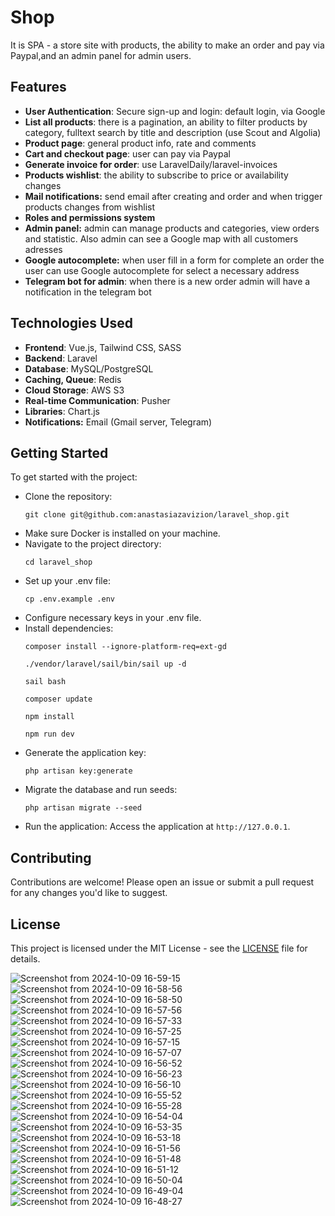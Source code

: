 <h1>Shop</h1>

<p>It is SPA - a store site with products, the ability to make an order and pay via Paypal,and an admin panel for admin users.</p>

<h2>Features</h2>
<ul>
    <li><strong>User Authentication</strong>: Secure sign-up and login: default login, via Google</li>
    <li><strong>List all products</strong>: there is a pagination, an ability to filter products by category, fulltext search by title and description (use Scout and Algolia)</li>
    <li><strong>Product page</strong>: general product info, rate and comments</li>
    <li><strong>Cart and checkout page</strong>: user can pay via Paypal</li>
    <li><strong>Generate invoice for order</strong>: use LaravelDaily/laravel-invoices</li>
    <li><strong>Products wishlist</strong>: the ability to subscribe to price or availability changes</li>
    <li><strong>Mail notifications:</strong> send email after creating and order and when trigger products changes from wishlist</li>
    <li><strong>Roles and permissions system</strong></li>
    <li><strong>Admin panel:</strong> admin can manage products and categories, view orders and statistic. Also admin can see a Google map with all customers adresses</li>
    <li><strong>Google autocomplete:</strong> when user fill in a form for complete an order the user can use Google autocomplete for select a necessary address</li>
    <li><strong>Telegram bot for admin</strong>: when there is a new order admin will have a notification in the telegram bot</li>
</ul>

<h2>Technologies Used</h2>
<ul>
    <li><strong>Frontend</strong>: Vue.js, Tailwind CSS, SASS</li>
    <li><strong>Backend</strong>: Laravel</li>
    <li><strong>Database</strong>: MySQL/PostgreSQL</li>
    <li><strong>Caching, Queue</strong>: Redis</li>
    <li><strong>Cloud Storage</strong>: AWS S3</li>
    <li><strong>Real-time Communication</strong>: Pusher</li>
    <li><strong>Libraries</strong>: Chart.js</li>
    <li><strong>Notifications:</strong> Email (Gmail server, Telegram)</li>
</ul>

<h2>Getting Started</h2>
<p>To get started with the project:</p>
<ul>
    <li>Clone the repository:
        <pre><code>git clone git@github.com:anastasiazavizion/laravel_shop.git</code></pre>
    </li>
    <li>Make sure Docker is installed on your machine.</li>
    <li>Navigate to the project directory:
        <pre><code>cd laravel_shop </code></pre>
    </li>
    <li>Set up your .env file:
        <pre><code>cp .env.example .env</code></pre>
    </li>
    <li>Configure necessary keys in your .env file.</li>
    <li>Install dependencies:
        <pre><code>composer install --ignore-platform-req=ext-gd</code></pre>
        <pre><code>./vendor/laravel/sail/bin/sail up -d</code></pre>
        <pre><code>sail bash</code></pre>
        <pre><code>composer update</code></pre>
        <pre><code>npm install</code></pre>
        <pre><code>npm run dev</code></pre>
    </li>
    <li>Generate the application key:
        <pre><code>php artisan key:generate</code></pre>
    </li>
    <li>Migrate the database and run seeds:
        <pre><code>php artisan migrate --seed</code></pre>
    </li>
    <li>Run the application:
        Access the application at <code>http://127.0.0.1</code>.</li>
</ul>

<h2>Contributing</h2>
<p>Contributions are welcome! Please open an issue or submit a pull request for any changes you'd like to suggest.</p>

<h2>License</h2>
<p>This project is licensed under the MIT License - see the <a href="LICENSE">LICENSE</a> file for details.</p>


![Screenshot from 2024-10-09 16-59-15](https://github.com/user-attachments/assets/aa9bb7eb-c568-45fb-a2ce-eccfb0b22f6e)
![Screenshot from 2024-10-09 16-58-56](https://github.com/user-attachments/assets/18e2559a-3f17-4998-bc05-d4abf96d8b17)
![Screenshot from 2024-10-09 16-58-50](https://github.com/user-attachments/assets/e1292bc8-ad79-415a-952a-f449bb2fe1d8)
![Screenshot from 2024-10-09 16-57-56](https://github.com/user-attachments/assets/024e0d37-6f76-4952-a737-46405bda5bbb)
![Screenshot from 2024-10-09 16-57-33](https://github.com/user-attachments/assets/cd6777af-eeba-4192-b695-7af19c5b873b)
![Screenshot from 2024-10-09 16-57-25](https://github.com/user-attachments/assets/bdf9a818-8d91-439b-a08c-5d14aee6299a)
![Screenshot from 2024-10-09 16-57-15](https://github.com/user-attachments/assets/e8dc1d7b-2919-478a-9d72-3916e2d72e15)
![Screenshot from 2024-10-09 16-57-07](https://github.com/user-attachments/assets/a6015dc6-0054-4460-835f-b3ecdd950eb9)
![Screenshot from 2024-10-09 16-56-52](https://github.com/user-attachments/assets/b949dfe3-fcff-4190-bd4f-d459d4c35324)
![Screenshot from 2024-10-09 16-56-23](https://github.com/user-attachments/assets/08c381a4-4aa4-47bc-86d1-413456dd0002)
![Screenshot from 2024-10-09 16-56-10](https://github.com/user-attachments/assets/034b03db-bcc9-4356-a689-c34dc599315e)
![Screenshot from 2024-10-09 16-55-52](https://github.com/user-attachments/assets/d42ec8c5-16eb-4889-96e6-d23ce2c670e3)
![Screenshot from 2024-10-09 16-55-28](https://github.com/user-attachments/assets/a11eaeae-2200-4aff-86ae-2c03aa2cef1f)
![Screenshot from 2024-10-09 16-54-04](https://github.com/user-attachments/assets/14243e69-05df-409b-82a6-df255cb46785)
![Screenshot from 2024-10-09 16-53-35](https://github.com/user-attachments/assets/7a345b0e-516a-438a-96e5-e1bdaf7d2f35)
![Screenshot from 2024-10-09 16-53-18](https://github.com/user-attachments/assets/9ba88b18-7188-4936-b4c6-23e4ac04146f)
![Screenshot from 2024-10-09 16-51-56](https://github.com/user-attachments/assets/b477360f-ad1b-4e36-a2e4-209fe168c152)
![Screenshot from 2024-10-09 16-51-48](https://github.com/user-attachments/assets/f2cd9805-4f85-478c-93a6-3af75e41a45d)
![Screenshot from 2024-10-09 16-51-12](https://github.com/user-attachments/assets/7e5986af-72b1-49f4-a956-2ae2fd9fdc5b)
![Screenshot from 2024-10-09 16-50-04](https://github.com/user-attachments/assets/0e6a2de2-36ac-4ae3-9e44-df98e19562a9)
![Screenshot from 2024-10-09 16-49-04](https://github.com/user-attachments/assets/52e3b994-c79f-41c5-b7f5-49a51e4a1ddb)
![Screenshot from 2024-10-09 16-48-27](https://github.com/user-attachments/assets/462abc59-0d49-4eaf-af40-a55fd8c28344)


